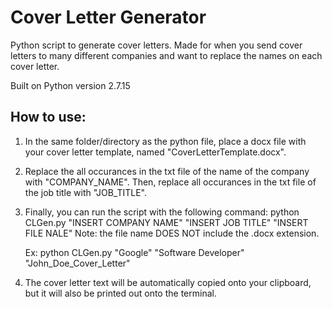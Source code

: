 # Cover Letter Generator

Python script to generate cover letters. Made for when you send cover letters to many different companies and want to replace the names on each cover letter.

Built on Python version 2.7.15

## How to use:

1. In the same folder/directory as the python file, place a docx file with your cover letter template, named "CoverLetterTemplate.docx".

2. Replace the all occurances in the txt file of the name of the company with "COMPANY_NAME". Then, replace all occurances in the txt file of the job title with "JOB_TITLE".

3. Finally, you can run the script with the following command:
	python CLGen.py "INSERT COMPANY NAME" "INSERT JOB TITLE" "INSERT FILE NALE"
    Note: the file name DOES NOT include the .docx extension.

    Ex: python CLGen.py "Google" "Software Developer" "John_Doe_Cover_Letter"

4. The cover letter text will be automatically copied onto your clipboard, but it will also be printed out onto the terminal.
